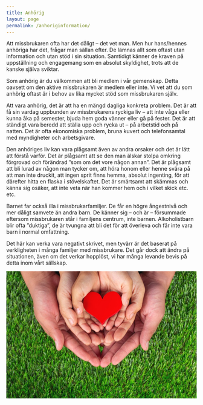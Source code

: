 ```yaml
---
title: Anhörig
layout: page
permalink: /anhoriginformation/
---
```

Att missbrukaren ofta har det dåligt – det vet man. Men hur hans/hennes anhöriga har det, frågar man sällan efter. De lämnas allt som oftast utan information och utan stöd i sin situation. Samtidigt känner de kraven på uppställning och engagemang som en absolut skyldighet, trots att de kanske själva sviktar.

Som anhörig är du välkommen att bli medlem i vår gemenskap. Detta oavsett om den aktive missbrukaren är medlem eller inte. Vi vet att du som anhörig oftast är i behov av lika mycket stöd som missbrukaren själv.

Att vara anhörig, det är att ha en mängd dagliga konkreta problem. Det är att få sin vardag uppbunden av missbrukarens ryckiga liv – att inte våga eller kunna åka på semester, bjuda hem goda vänner eller gå på fester. Det är att ständigt vara beredd att ställa upp och rycka ut – på arbetstid och på natten. Det är ofta ekonomiska problem, bruna kuvert och telefonsamtal med myndigheter och arbetsgivare.

Den anhöriges liv kan vara plågsamt även av andra orsaker och det är lätt att förstå varför. Det är plågsamt att se den man älskar stolpa omkring förgrovad och förändrad ”som om det vore någon annan”. Det är plågsamt att bli lurad av någon man tycker om, att höra honom eller henne svära på att man inte druckit, att ingen sprit finns hemma, absolut ingenting, för att därefter hitta en flaska i stövelskaftet. Det är smärtsamt att skämmas och känna sig osäker, att inte veta när han kommer hem och i vilket skick etc. etc.

Barnet far också illa i missbrukarfamiljer. De får en högre ångestnivå och mer dåligt samvete än andra barn. De känner sig – och är – försummade eftersom missbrukaren står i familjens centrum, inte barnen. Alkoholistbarn blir ofta ”duktiga”, de är tvungna att bli det för att överleva och får inte vara barn i normal omfattning.

Det här kan verka vara negativt skrivet, men tyvärr är det baserat på verkligheten i många familjer med missbrukare. Det går dock att ändra på situationen, även om det verkar hopplöst, vi har många levande bevis på detta inom vårt sällskap.

![](/assets/uploads/red-heart-shape-family-member-s-hands-holding_1150-26703.jpg)